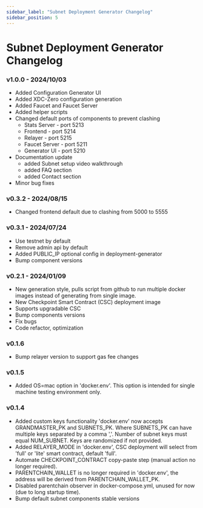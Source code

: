 ```yaml
---
sidebar_label: "Subnet Deployment Generator Changelog"
sidebar_position: 5
---
```


# Subnet Deployment Generator Changelog

### v1.0.0 - 2024/10/03
  - Added Configuration Generator UI
  - Added XDC-Zero configuration generation
  - Added Faucet and Faucet Server
  - Added helper scripts
  - Changed default ports of components to prevent clashing
    - Stats Server - port 5213
    - Frontend - port 5214
    - Relayer - port 5215
    - Faucet Server - port 5211
    - Generator UI - port 5210
  - Documentation update
    - added Subnet setup video walkthrough
    - added FAQ section
    - added Contact section
  - Minor bug fixes


### v0.3.2 - 2024/08/15
  - Changed frontend default due to clashing from 5000 to 5555

### v0.3.1 - 2024/07/24
  - Use testnet by default
  - Remove admin api by default
  - Added PUBLIC_IP optional config in deployment-generator
  - Bump component versions

### v0.2.1 - 2024/01/09
  - New generation style, pulls script from github to run multiple docker images instead of generating from single image.
  - New Checkpoint Smart Contract (CSC) deployment image
  - Supports upgradable CSC
  - Bump components versions
  - Fix bugs
  - Code refactor, optimization
### v0.1.6
  - Bump relayer version to support gas fee changes
### v0.1.5
  - Added OS=mac option in 'docker.env'. This option is intended for single machine testing environment only.
### v0.1.4
  - Added custom keys functionality
    'docker.env' now accepts GRANDMASTER_PK and SUBNETS_PK. Where SUBNETS_PK can have multiple keys separated by a comma ','. Number of subnet keys must equal NUM_SUBNET. Keys are randomized if not provided.
  - Added RELAYER_MODE in 'docker.env', CSC deployment will select from 'full' or 'lite' smart contract, default 'full'.
  - Automate CHECKPOINT_CONTRACT copy-paste step (manual action no longer required).
  - PARENTCHAIN_WALLET is no longer required in 'docker.env', the address will be derived from PARENTCHAIN_WALLET_PK. 
  - Disabled parentchain observer in docker-compose.yml, unused for now (due to long startup time).
  - Bump default subnet components stable versions
